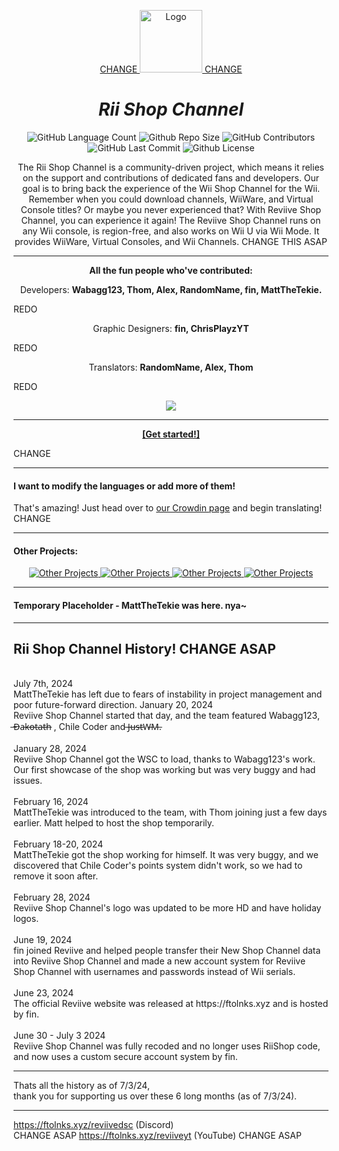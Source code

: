 <p align="center">
  <a href="https://ftolnks.xyz"> CHANGE
    <img height="100px" src="https://cdn.discordapp.com/icons/1198390670994460742/c98740dec1b26339c0d81a529a23a73b.webp?size=4096" alt="Logo"/> CHANGE
  </a>
</p>
<h1 align="center"><i>Rii Shop Channel</i></h1>
<p align="center">
  <img alt="GitHub Language Count" src="https://img.shields.io/badge/languages-10-blue" /> 
  <img alt="Github Repo Size" src="https://img.shields.io/badge/repo_size-240_MB-blue" /> 
  <img alt="GitHub Contributors" src="https://img.shields.io/github/contributors/RiiShop/.github" /> 
  <img alt="GitHub Last Commit" src="https://img.shields.io/github/last-commit/RiiShop/.github" /> 
  <img alt="Github License" src="https://img.shields.io/github/license/RiiShop/.github" />
</p>
<p align="center">
  The Rii Shop Channel is a community-driven project, which means it relies on the support and contributions of dedicated fans and developers. Our goal is to bring back the experience of the Wii Shop Channel for the Wii. Remember when you could download channels, WiiWare, and Virtual Console titles? Or maybe you never experienced that? With Reviive Shop Channel, you can experience it again! The Reviive Shop Channel runs on any Wii console, is region-free, and also works on Wii U via Wii Mode. It provides WiiWare, Virtual Consoles, and Wii Channels. CHANGE THIS ASAP
</p>

---

<p align="center"><b>All the fun people who've contributed:</b></p>
<p align="center">Developers: <b>Wabagg123, Thom, Alex, RandomName, fin, MattTheTekie.</b></p> REDO
<p align="center">Graphic Designers: <b>fin, ChrisPlayzYT</b></p> REDO
<p align="center">Translators: <b>RandomName, Alex, Thom</b></p> REDO
<p align="center">
  <a href="https://github.com/RiiShop/.github/graphs/contributors">
    <img src="https://contrib.rocks/image?repo=RiiShop/.github" />
  </a>
</p>

---

<p align="center"><b><a href="https://ftolnks.xyz">[Get started!]</a></b></p> CHANGE

---

#### I want to modify the languages or add more of them!
That's amazing! Just head over to [our Crowdin page](https://crowdin.com/project/Reviive-Shop-Channel) and begin translating! CHANGE

---

#### Other Projects:
<p align="center">
      <a href="https://github.com/RiiShop/.github">
    <img src="https://github-readme-stats.vercel.app/api/pin/?username=RiiShop&repo=.github" alt="Other Projects"/>
      <a href="https://github.com/RiiShop/.github">
    <img src="https://github-readme-stats.vercel.app/api/pin/?username=RiiShop&repo=.github" alt="Other Projects"/> 
      <a href="https://github.com/RiiShop/.github">
    <img src="https://github-readme-stats.vercel.app/api/pin/?username=RiiShop&repo=.github" alt="Other Projects"/>
      <a href="https://github.com/RiiShop/.github">
    <img src="https://github-readme-stats.vercel.app/api/pin/?username=RiiShop&repo=.github" alt="Other Projects"/>
  </a>
</p>

---

#### Temporary Placeholder - MattTheTekie was here. nya~

----------------------------------------
 
<b>Rii Shop Channel History!</b> CHANGE ASAP
 <br>
----------------------------------------
<br>
  July 7th, 2024 <br>
  MattTheTekie has left due to fears of instability in project management and poor future-forward direction.
 January 20, 2024 <br>
Reviive Shop Channel started that day, and the team featured Wabagg123,  ̶D̶a̶k̶o̶t̶a̶t̶h̶  , Chile Coder and  ̶J̶u̶s̶t̶W̶M̶.
<br><br>
 January 28, 2024 <br>
Reviive Shop Channel got the WSC to load, thanks to Wabagg123's work. Our first showcase of the shop was working but was very buggy and had issues.
<br><br>
 February 16, 2024 <br>
MattTheTekie was introduced to the team, with Thom joining just a few days earlier. Matt helped to host the shop temporarily.
<br><br>
 February 18-20, 2024 <br>
MattTheTekie got the shop working for himself. It was very buggy, and we discovered that Chile Coder's points system didn't work, so we had to remove it soon after.
<br><br>
 February 28, 2024 <br>
Reviive Shop Channel's logo was updated to be more HD and have holiday logos.
<br><br>
 June 19, 2024 <br>
fin joined Reviive and helped people transfer their New Shop Channel data into Reviive Shop Channel and made a new account system for Reviive Shop Channel with usernames and passwords instead of Wii serials.
<br><br>
 June 23, 2024 <br>
The official Reviive website was released at https://ftolnks.xyz and is hosted by fin.
<br><br>
 June 30 - July 3 2024 <br>
Reviive Shop Channel was fully recoded and no longer uses RiiShop code, and now uses a custom secure account system by fin.

----------------------------------------

Thats all the history as of 7/3/24, <br> thank you for supporting us over these 6 long months (as of 7/3/24).

----------------------------------------

<a href="https://ftolnks.xyz/reviivedsc" target="_blank">https://ftolnks.xyz/reviivedsc (Discord)</a></br> CHANGE ASAP
<a href="https://ftolnks.xyz/reviiveyt" target="_blank">https://ftolnks.xyz/reviiveyt (YouTube)</a> CHANGE ASAP
